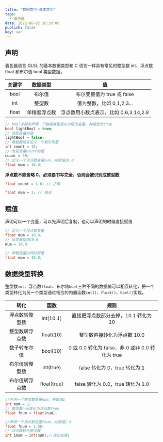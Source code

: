 ```yaml
---
title: "数据类型—基本类型"
tags:
  - 着色器
date: 2022-06-02 16:30:00
publish: false
key: var
---
```


## 声明

着色器语言 GLSL 的基本数据类型和 C 语言一样具有常见的整型数 int、浮点数 float 和布尔值 bool 类型数据。

| 关键字 |   数据类型   |                  值                   |
| :----: | :----------: | :-----------------------------------: |
|  bool  |    布尔值    |      布尔变量值为 true 或 false       |
|  int   |    整型数    |       值为整数，比如 0,1,2,3...       |
| float  | 单精度浮点数 | 浮点数用小数点表示，比如 0.6,3.14,2.8 |

```glsl
// bool关键字声明一个数据类型是布尔值的变量，并赋值为true
bool lightBool = true;
// 改变变量的值
lightBool = false;
// 着色器语言定义一个整形常量
int count = 10;
// 改变变量count的值
count = 20;
// 定义一个浮点数变量num，并赋值10.0
float num = 10.0;
```

**浮点数不能省略 0，必须要书写完全，否则会被识别成整型数**

```glsl
float count = 1.0; // 正确

float num = 1; // 错误
```

## 赋值

声明可以一个变量，可以先声明后复制，也可以声明的时候直接赋值

```glsl
// 定义一个浮点数变量
float num = 10.0;
// 给变量赋值10.0
num = 10.0;
```

```glsl
// 声明变量的同时赋值
float num = 10.0;
```

## 数据类型转换

整型数`int`、浮点数`float`、布尔值`bool`三种不同的数据值可以相互转化，把一个类型转化为另一个类型通过相应的内置函数`int()`、`float()`、`bool()`实现。

|      转化      |    函数     |                       规则                       |
| :------------: | :---------: | :----------------------------------------------: |
| 浮点数转整型数 |  int(10.1)  |       直接把浮点数部分去掉，10.1 转化为 10       |
| 整型数转浮点数 |  float(10)  |           整型数直接转化为浮点数 10.0            |
|  数子转布尔值  |  bool(10)   | 0 或 0.0 转化为 false，非 0 或非 0.0 转化为 true |
| 布尔值转整型数 |  int(true)  |          false 转化为 0，true 转化为 1           |
| 布尔值转浮点数 | float(true) |        false 转化为 0.0，true 转化为 1.0         |

```glsl
//声明一个整型数变量num，并赋值1
int num = 1;
// 整型数num转化为浮点数fnum
float fnum = float(num);
```

```glsl
//声明一个浮点数变量fnum，并赋值1.0
float fnum = 1.08;
// 浮点数转化整型数
int inum = int(num);//转化结果1
```
